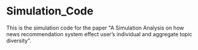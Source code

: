 # Simulation_Code
This is the simulation code for the paper "A Simulation Analysis on how news recommendation system effect user’s individual and aggregate topic diversity".
